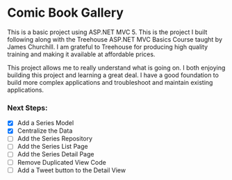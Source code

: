 # Comic Book Gallery #

This is a basic project using ASP.NET MVC 5. This is the project I built following along with the Treehouse ASP.NET MVC Basics Course taught by James Churchill. I am grateful to Treehouse for producing high quality training and making it available at affordable prices. 

This project allows me to really understand what is going on. I both enjoying building this project and learning a great deal.  I have a good foundation to build more complex applications and troubleshoot and maintain existing applications. 

### Next Steps:  ###

- [x] Add a Series Model
- [x] Centralize the Data
- [ ] Add the Series Repository
- [ ] Add the Series List Page
- [ ] Add the Series Detail Page
- [ ] Remove Duplicated View Code
- [ ] Add a Tweet button to the Detail View
